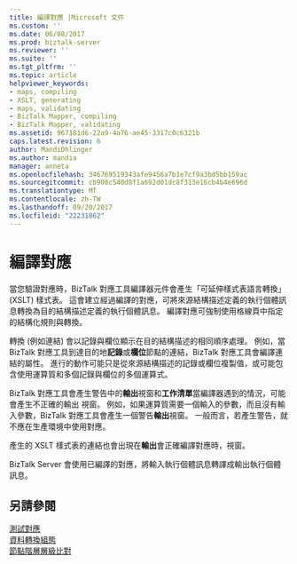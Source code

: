 ```yaml
---
title: 編譯對應 |Microsoft 文件
ms.custom: ''
ms.date: 06/08/2017
ms.prod: biztalk-server
ms.reviewer: ''
ms.suite: ''
ms.tgt_pltfrm: ''
ms.topic: article
helpviewer_keywords:
- maps, compiling
- XSLT, generating
- maps, validating
- BizTalk Mapper, compiling
- BizTalk Mapper, validating
ms.assetid: 967181d6-22a9-4a76-ae45-3317c0c6321b
caps.latest.revision: 6
author: MandiOhlinger
ms.author: mandia
manager: anneta
ms.openlocfilehash: 346769519343afe9456a7b1e7cf9a3bd5bb159ac
ms.sourcegitcommit: cb908c540d8f1a692d01dc8f313e16cb4b4e696d
ms.translationtype: MT
ms.contentlocale: zh-TW
ms.lasthandoff: 09/20/2017
ms.locfileid: "22231862"
---
```

# <a name="compiling-maps"></a>編譯對應
當您驗證對應時，BizTalk 對應工具編譯器元件會產生「可延伸樣式表語言轉換」(XSLT) 樣式表。 這會建立經過編譯的對應，可將來源結構描述定義的執行個體訊息轉換為目的結構描述定義的執行個體訊息。 編譯對應可強制使用格線頁中指定的結構化規則與轉換。  
  
 轉換 (例如連結) 會以記錄與欄位顯示在目的結構描述的相同順序處理。 例如，當 BizTalk 對應工具到達目的地**記錄**或**欄位**節點的連結，BizTalk 對應工具會編譯連結的屬性。 進行的動作可能只是從來源結構描述的記錄或欄位複製值，或可能包含使用運算質和多個記錄與欄位的多個運算式。  
  
 BizTalk 對應工具會產生警告中的**輸出**視窗和**工作清單**當編譯器遇到的情況，可能會產生不正確的輸出 視窗。 例如，如果運算質需要一個輸入的參數，而且沒有輸入參數，BizTalk 對應工具會產生一個警告**輸出**視窗。 一般而言，若產生警告，就不應在生產環境中使用對應。  
  
 產生的 XSLT 樣式表的連結也會出現在**輸出**會正確編譯對應時，視窗。  
  
 BizTalk Server 會使用已編譯的對應，將輸入執行個體訊息轉譯成輸出執行個體訊息。  
  
## <a name="see-also"></a>另請參閱  
 [測試對應](../core/testing-maps.md)   
 [資料轉換組態](../core/data-transformation-configuration.md)   
 [節點階層層級比對](../core/node-hierarchy-level-matching.md)